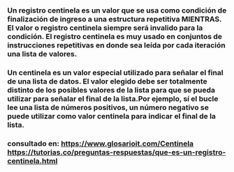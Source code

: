 ### Un registro centinela es un valor que se usa como condición de finalización de ingreso a una estructura repetitiva MIENTRAS. El valor o registro centinela siempre será invalido para la condición. El registro centinela es muy usado en conjuntos de instrucciones repetitivas en donde sea leída por cada iteración una lista de valores.

### Un centinela es un valor especial utilizado para señalar el final de una lista de datos. El valor elegido debe ser totalmente distinto de los posibles valores de la lista para que se pueda utilizar para señalar el final de la lista.Por ejemplo, sí el bucle lee una lista de números positivos, un número negativo se puede utilizar como valor centinela para indicar el final de la lista.

### consultado en: https://www.glosarioit.com/Centinela https://tutorias.co/preguntas-respuestas/que-es-un-registro-centinela.html 